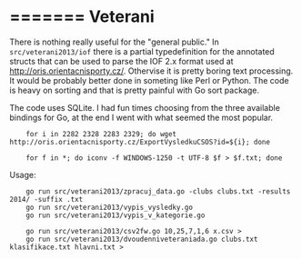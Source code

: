 =======
Veterani
========

There is nothing really useful for the "general public." In `src/veterani2013/iof` there is a partial typedefinition for the annotated structs that can be used to parse the IOF 2.x format used at http://oris.orientacnisporty.cz/. Othervise it is pretty boring text processing. It would be probably better done in someting like Perl or Python. The code is heavy on sorting and that is pretty painful with Go sort package.

The code uses SQLite. I had fun times choosing from the three available bindings for Go, at the end I went with what seemed the most popular.


        for i in 2282 2328 2283 2329; do wget http://oris.orientacnisporty.cz/ExportVysledkuCSOS?id=${i}; done
        
        for f in *; do iconv -f WINDOWS-1250 -t UTF-8 $f > $f.txt; done

Usage:

        go run src/veterani2013/zpracuj_data.go -clubs clubs.txt -results 2014/ -suffix .txt
        go run src/veterani2013/vypis_vysledky.go
        go run src/veterani2013/vypis_v_kategorie.go

        go run src/veterani2013/csv2fw.go 10,25,7,1,6 x.csv >
        go run src/veterani2013/dvoudenniveteraniada.go clubs.txt klasifikace.txt hlavni.txt >